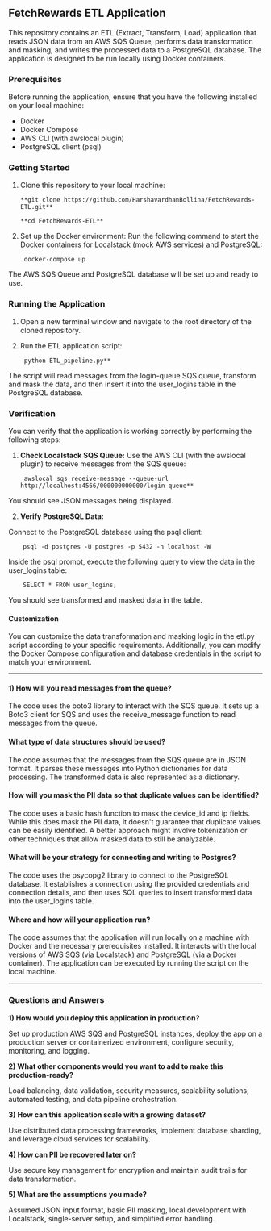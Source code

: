 ## FetchRewards ETL Application
This repository contains an ETL (Extract, Transform, Load) application that reads JSON data from an AWS SQS Queue, performs data transformation and masking, and writes the processed data to a PostgreSQL database. The application is designed to be run locally using Docker containers.


### **Prerequisites**

Before running the application, ensure that you have the following installed on your local machine:

* Docker
* Docker Compose
* AWS CLI (with awslocal plugin)
* PostgreSQL client (psql)

### **Getting Started**

1. Clone this repository to your local machine:

       **git clone https://github.com/HarshavardhanBollina/FetchRewards-ETL.git**

       **cd FetchRewards-ETL**

3. Set up the Docker environment:
 Run the following command to start the Docker containers for Localstack (mock AWS services) and PostgreSQL:

        docker-compose up
The AWS SQS Queue and PostgreSQL database will be set up and ready to use.

### **Running the Application**
1. Open a new terminal window and navigate to the root directory of the cloned repository.
2. Run the ETL application script:
   
        python ETL_pipeline.py**
   
The script will read messages from the login-queue SQS queue, transform and mask the data, and then insert it into the user_logins table in the PostgreSQL database.

### Verification
You can verify that the application is working correctly by performing the following steps:

1. **Check Localstack SQS Queue:**
Use the AWS CLI (with the awslocal plugin) to receive messages from the SQS queue:

        awslocal sqs receive-message --queue-url http://localhost:4566/000000000000/login-queue**
   
You should see JSON messages being displayed.

2. **Verify PostgreSQL Data:**

Connect to the PostgreSQL database using the psql client:

        psql -d postgres -U postgres -p 5432 -h localhost -W

Inside the psql prompt, execute the following query to view the data in the user_logins table:

        SELECT * FROM user_logins;
        
You should see transformed and masked data in the table.

#### **Customization**
You can customize the data transformation and masking logic in the etl.py script according to your specific requirements. Additionally, you can modify the Docker Compose configuration and database credentials in the script to match your environment.




--------------------------------------------------------------------------------------------------------------------------------------------

#### **1) How will you read messages from the queue?**

The code uses the boto3 library to interact with the SQS queue. It sets up a Boto3 client for SQS and uses the receive_message function to read messages from the queue.

#### **What type of data structures should be used?**

The code assumes that the messages from the SQS queue are in JSON format. It parses these messages into Python dictionaries for data processing. The transformed data is also represented as a dictionary.

#### **How will you mask the PII data so that duplicate values can be identified?**

The code uses a basic hash function to mask the device_id and ip fields. While this does mask the PII data, it doesn't guarantee that duplicate values can be easily identified. A better approach might involve tokenization or other techniques that allow masked data to still be analyzable.

#### **What will be your strategy for connecting and writing to Postgres?**

The code uses the psycopg2 library to connect to the PostgreSQL database. It establishes a connection using the provided credentials and connection details, and then uses SQL queries to insert transformed data into the user_logins table.

#### **Where and how will your application run?**

The code assumes that the application will run locally on a machine with Docker and the necessary prerequisites installed. It interacts with the local versions of AWS SQS (via Localstack) and PostgreSQL (via a Docker container). The application can be executed by running the script on the local machine.


--------------------------------------------------------------------------------------------------------------------------------------------
### **Questions and Answers**


**1) How would you deploy this application in production?**

  Set up production AWS SQS and PostgreSQL instances, deploy the app on a production server or containerized environment, configure security, monitoring, and logging.

**2) What other components would you want to add to make this production-ready?**

  Load balancing, data validation, security measures, scalability solutions, automated testing, and data pipeline orchestration.

**3) How can this application scale with a growing dataset?**

  Use distributed data processing frameworks, implement database sharding, and leverage cloud services for scalability.

**4) How can PII be recovered later on?**

  Use secure key management for encryption and maintain audit trails for data transformation.

**5) What are the assumptions you made?**

  Assumed JSON input format, basic PII masking, local development with Localstack, single-server setup, and simplified error handling.
